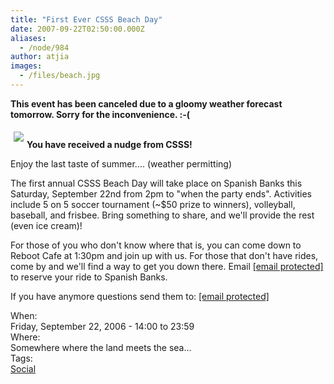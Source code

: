```yaml
---
title: "First Ever CSSS Beach Day"
date: 2007-09-22T02:50:00.000Z
aliases:
  - /node/984
author: atjia
images:
  - /files/beach.jpg
---
```


<div class="field field-name-body field-type-text-with-summary field-label-hidden"><div class="field-items"><div class="field-item even"><p><strong>This event has been canceled due to a gloomy weather forecast tomorrow.  Sorry for the inconvenience. :-(</strong></p>
<p><img src="/files/beach.jpg" hspace="5" vspace="5" align="left"><br>
<strong>You have received a nudge from CSSS!</strong></p>
<p>Enjoy the last taste of summer.... (weather permitting)</p>
<p>The first annual CSSS Beach Day will take place on Spanish Banks this Saturday, September 22nd from 2pm to &quot;when the party ends&quot;.  Activities include 5 on 5 soccer tournament (~$50 prize to winners), volleyball, baseball, and frisbee. Bring something to share, and we&apos;ll provide the rest (even ice cream)!   </p>
<p>For those of you who don&apos;t know where that is, you can come down to Reboot Cafe at 1:30pm and join up with us. For those that don&apos;t have rides, come by and we&apos;ll find a way to get you down there.  Email <a href="/cdn-cgi/l/email-protection#395b5c585a51794d515c5a4c5b5c175a58"><span class="__cf_email__" data-cfemail="5d3f383c3e351d2935383e283f38733e3c">[email&#xA0;protected]</span></a> to reserve your ride to Spanish Banks.</p>
<p>If you have anymore questions send them to:  <a href="/cdn-cgi/l/email-protection#b6d4d3d7d5def6c2ded3d5c3d4d398d5d7"><span class="__cf_email__" data-cfemail="fc9e999d9f94bc8894999f899e99d29f9d">[email&#xA0;protected]</span></a></p>
</div></div></div><div class="field field-name-field-dates field-type-datetime field-label-above"><div class="field-label">When:&#xA0;</div><div class="field-items"><div class="field-item even"><span class="date-display-single">Friday, September 22, 2006 - <span class="date-display-range"><span class="date-display-start">14:00</span> to <span class="date-display-end">23:59</span></span></span></div></div></div><div class="field field-name-field-location field-type-text field-label-above"><div class="field-label">Where:&#xA0;</div><div class="field-items"><div class="field-item even">Somewhere where the land meets the sea...</div></div></div>    <footer>
    <div class="field field-name-field-tags field-type-taxonomy-term-reference field-label-above"><div class="field-label">Tags:&#xA0;</div><div class="field-items"><div class="field-item even"><a href="/social">Social</a></div></div></div>      </footer>
